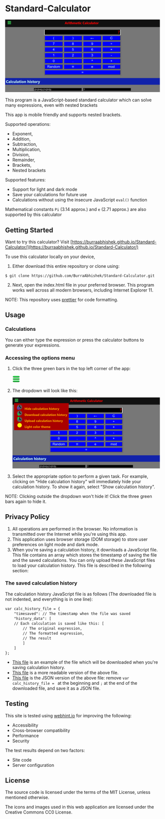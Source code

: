 # Standard-Calculator

<img src="https://github.com/BurraAbhishek/Standard-Calculator/blob/main/screenshots/darkmode_ui.png" alt="Homepage" title="This calculator comes with light and dark theme, this screenshot shows the dark theme" />

This program is a JavaScript-based standard calculator which can solve many expressions, even with nested brackets

This app is mobile friendly and supports nested brackets.

Supported operations: 
- Exponent, 
- Addition, 
- Subtraction, 
- Multiplication,
- Division, 
- Remainder, 
- Brackets, 
- Nested brackets

Supported features:
- Support for light and dark mode
- Save your calculations for future use
- Calculations without using the insecure JavaScript `eval()` function

Mathematical constants `Pi` (3.14 approx.) and `e` (2.71 approx.) are also supported by this calculator

## Getting Started

Want to try this calculator? Visit [https://burraabhishek.github.io/Standard-Calculator/](https://burraabhishek.github.io/Standard-Calculator/)

To use this calculator locally on your device, 
1. Either download this entire repository or clone using:
```
$ git clone https://github.com/BurraAbhishek/Standard-Calculator.git
```
2. Next, open the index.html file in your preferred browser. This program works well across all modern browsers, including Internet Explorer 11.

NOTE: This repository uses [prettier](https://prettier.io) for code formatting.

## Usage

### Calculations
You can either type the expression or press the calculator buttons to generate your expressions.

### Accessing the options menu
1. Click the three green bars in the top left corner of the app:

    <img src="https://github.com/BurraAbhishek/Standard-Calculator/blob/main/images/menu_bar.png" height=24px width=24px alt="Three green bars">

2. The dropdown will look like this: 

    <img src="https://github.com/BurraAbhishek/Standard-Calculator/blob/main/screenshots/darkmode_all.png" alt="Site-dropdown">
    
3. Select the appropriate option to perform a given task. For example, clicking on "Hide calculation history" will immediately hide your calculation history. 
    To show it again, select "Show calculation history".

NOTE: Clicking outside the dropdown won't hide it! Click the three green bars again to hide it.

## Privacy Policy

1. All operations are performed in the browser. No information is transmitted over the Internet while you're using this app.
2. This application uses browser storage (DOM storage) to store user preferences on light mode and dark mode.
3. When you're saving a calculation history, it downloads a JavaScript file. This file contains an array which stores the timestamp of saving the file and the saved calculations. You can only upload these JavaScript files to load your calculation history. This file is described in the following section:

### The saved calculation history
The calculation history JavaScript file is as follows (The downloaded file is not indented, and everything is in one line):
```
var calc_history_file = {
    "timesaved": // The timestamp when the file was saved
    "history_data": [
    // Each calculation is saved like this: [
        // The original expression,
        // The formatted expression,
        // The result
        ]
    ]
};
```
- [This file](https://github.com/BurraAbhishek/Standard-Calculator/blob/main/sample_saved_calculations/calculation_history_1620392276251.js) is an example of the file which will be downloaded when you're saving calculation history.
- [This file](https://github.com/BurraAbhishek/Standard-Calculator/blob/main/sample_saved_calculations/calculation_history_1620392276251.pretty.js) is a more readable version of the above file.
- [This file](https://github.com/BurraAbhishek/Standard-Calculator/blob/main/sample_saved_calculations/calculation_history_1620392276251.json) is the JSON version of the above file: remove `var calc_history_file = ` at the beginning and `;` at the end of the downloaded file, and save it as a JSON file.

## Testing
This site is tested using [webhint.io](https://webhint.io) for improving the following:
- Accessibility
- Cross-browser compatibility
- Performance
- Security

The test results depend on two factors:
- Site code
- Server configuration

## License
The source code is licensed under the terms of the MIT License, unless mentioned otherwise.

The icons and images used in this web application are licensed under the Creative Commons CC0 License.
